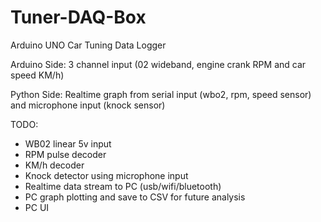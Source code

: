 # Tuner-DAQ-Box
Arduino UNO Car Tuning Data Logger

Arduino Side:
3 channel input (02 wideband, engine crank RPM and car speed KM/h)

Python Side:
Realtime graph from serial input (wbo2, rpm, speed sensor) and microphone input (knock sensor)

TODO:
- WB02 linear 5v input
- RPM pulse decoder
- KM/h decoder
- Knock detector using microphone input
- Realtime data stream to PC (usb/wifi/bluetooth)
- PC graph plotting and save to CSV for future analysis
- PC UI
